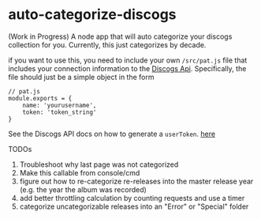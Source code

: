 # auto-categorize-discogs

(Work in Progress)
A node app that will auto categorize your discogs collection for you. Currently, this just categorizes by decade.

if you want to use this, you need to include your own `/src/pat.js` file that includes your connection information to the [Discogs Api](https://www.discogs.com/developers/#page:home,header:home-quickstart). Specifically, the file should just be a simple object in the form

```
// pat.js
module.exports = {
    name: 'yourusername',
    token: 'token_string'
}
```

See the Discogs API docs on how to generate a `userToken`. [here](https://www.discogs.com/settings/developers)

TODOs

1. Troubleshoot why last page was not categorized
2. Make this callable from console/cmd
3. figure out how to re-categorize re-releases into the master release year (e.g. the year the album was recorded)
4. add better throttling calculation by counting requests and use a timer
5. categorize uncategorizable releases into an "Error" or "Special" folder